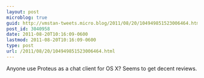 ```yaml
---
layout: post
microblog: true
guid: http://vmstan-tweets.micro.blog/2011/08/20/104949851523006464.html
post_id: 3040958
date: 2011-08-20T10:16:09-0600
lastmod: 2011-08-20T10:16:09-0600
type: post
url: /2011/08/20/104949851523006464.html
---
```

Anyone use Proteus as a chat client for OS X? Seems to get decent reviews.
